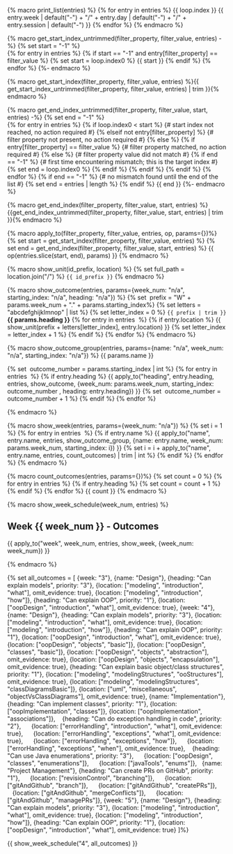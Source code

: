 
{% macro print_list(entries) %} 
{% for entry in entries %}
{{ loop.index }} {{ entry.week | default("-") + "/" + entry.day | default("-") + "/" + entry.session | default("-") }}
{% endfor %}
{% endmacro %}


{% macro get_start_index_untrimmed(filter_property, filter_value, entries) -%}
{% set start = "-1" %}  
{% for entry in entries %}
{% if start == "-1" and entry[filter_property] == filter_value %} 
  {% set start = loop.index0 %}
  {{ start }}
{% endif %}
{% endfor %}
{%- endmacro %}


{% macro get_start_index(filter_property, filter_value, entries) %}{{ get_start_index_untrimmed(filter_property, filter_value, entries) | trim }}{% endmacro %}


{% macro get_end_index_untrimmed(filter_property, filter_value, start, entries) -%}
{% set end = "-1" %}  
{% for entry in entries %}
{% if loop.index0 < start %} 
  {# start index not reached, no action required #}
{% elseif not entry[filter_property] %}
  {# filter property not present, no action required #}
{% else %}
  {% if entry[filter_property] == filter_value %} 
    {# filter property matched, no action required #}
  {% else %}
    {# filter property value did not match #}
    {% if end == "-1" %} 
      {# first time encountering mismatch; this is the target index #}
      {% set end = loop.index0 %}
    {% endif %}
  {% endif %}
{% endif %}
{% endfor %}
{% if end == "-1" %} 
  {# no mismatch found until the end of the list #}
  {% set end = entries | length %}
{% endif %}
{{ end }}
{%- endmacro %}


{% macro get_end_index(filter_property, filter_value, start, entries) %}{{get_end_index_untrimmed(filter_property, filter_value, start, entries) | trim }}{% endmacro %}


{% macro apply_to(filter_property, filter_value, entries, op, params={})%} 
{% set start = get_start_index(filter_property, filter_value, entries) %} 
{% set end = get_end_index(filter_property, filter_value, start, entries) %} 
{{ op(entries.slice(start, end), params) }}
{% endmacro %}


{% macro show_unit(id_prefix, location) %}
{% set full_path = location.join("/") %}
<panel type="danger" no-close >
<span slot="header" class="panel-title"><md>`{{ id_prefix }}` <include src="../../book/{{  full_path }}/text.md#outcomes" inline/></md></span>
  <include src="../../book/{{ full_path }}/unit-inElsewhere-asFlat.md" boilerplate />
</panel>
{% endmacro %}

{% macro show_outcome(entries, params={week_num: "n/a", starting_index: "n/a", heading: "n/a"}) %} 
{% set  prefix = "W" + params.week_num + "." + params.starting_index%}
{% set letters = "abcdefghijklmnop" | list %} 
{% set letter_index = 0 %} 
<panel no-close expanded >
<span slot="header" class="panel-title"><md>`{{ prefix | trim }}` **{{ params.heading }}**</md> </span>
{% for entry in entries  %} 
  {% if entry.location %} 
{{ show_unit(prefix + letters[letter_index], entry.location) }}
{% set letter_index = letter_index + 1 %}
  {% endif %}
{% endfor %}
</panel>
{% endmacro %}


{% macro show_outcome_group(entries, params={name: "n/a", week_num: "n/a", starting_index: "n/a"}) %} 
<span class="activity-desc">{{ params.name }}</span>
<div class="indented">
{% set  outcome_number = params.starting_index | int %} 
{% for entry in entries  %} 
  {% if entry.heading %} 
{{ apply_to("heading", entry.heading, entries, show_outcome, {week_num: params.week_num, starting_index: outcome_number , heading: entry.heading}) }}
{% set  outcome_number = outcome_number + 1 %}
  {% endif %}
{% endfor %}
</div>
<p/>
{% endmacro %}


{% macro show_week(entries, params={week_num: "n/a"}) %}
{% set i = 1 %} 
{% for entry in entries  %} 
  {% if entry.name %}
{{ apply_to("name", entry.name, entries, show_outcome_group, {name: entry.name, week_num: params.week_num, starting_index: i}) }}
  {% set i = i + apply_to("name", entry.name, entries, count_outcomes) | trim | int %} 
  {% endif %}
{% endfor %}
{% endmacro %}


{% macro count_outcomes(entries, params={})%} 
{% set count = 0 %} 
{% for entry in entries %} 
  {% if entry.heading %} 
    {% set count = count + 1 %}
  {% endif %}
{% endfor %} 
{{ count }}
{% endmacro %}


{% macro show_week_schedule(week_num, entries) %} 
<link rel="stylesheet" href="{{baseUrl}}/css/main.css">
<link rel="stylesheet" href="{{baseUrl}}/css/schedule.css">

<div class="website-content">

## Week {{ week_num }} - Outcomes

<div id="main">

{{ apply_to("week", week_num, entries, show_week, {week_num: week_num}) }}

</div>
</div>

{% endmacro %}


{% set all_outcomes = [
{week: "3"},
  {name: "Design"}, 
    {heading: "Can explain models", priority: "3"}, 
      {location: ["modeling", "introduction", "what"], omit_evidence: true},
      {location: ["modeling", "introduction", "how"]},
    {heading: "Can explain OOP", priority: "1"}, 
      {location: ["oopDesign", "introduction", "what"], omit_evidence: true},
{week: "4"},
  {name: "Design"}, 
    {heading: "Can explain models", priority: "3"}, 
      {location: ["modeling", "introduction", "what"], omit_evidence: true},
      {location: ["modeling", "introduction", "how"]},
    {heading: "Can explain OOP", priority: "1"}, 
      {location: ["oopDesign", "introduction", "what"], omit_evidence: true},
      {location: ["oopDesign", "objects", "basic"]},
      {location: ["oopDesign", "classes", "basic"]},
      {location: ["oopDesign", "objects", "abstraction"], omit_evidence: true},
      {location: ["oopDesign", "objects", "encapsulation"], omit_evidence: true},
    {heading: "Can explain basic object/class structures", priority: "1"}, 
      {location: ["modeling", "modelingStructures", "ooStructures"], omit_evidence: true},
      {location: ["modeling", "modelingStructures", "classDiagramsBasic"]},
      {location: ["uml", "miscellaneous", "objectVsClassDiagrams"], omit_evidence: true},
  {name: "Implementation"},
    {heading: "Can implement classes", priority: "1"},
      {location: ["oopImplementation", "classes"]},
      {location: ["oopImplementation", "associations"]},
    {heading: "Can do exception handling in code", priority: "2"}, 
      {location: ["errorHandling", "introduction", "what"], omit_evidence: true},
      {location: ["errorHandling", "exceptions", "what"], omit_evidence: true},
      {location: ["errorHandling", "exceptions", "how"]},
      {location: ["errorHandling", "exceptions", "when"], omit_evidence: true},
    {heading: "Can use Java enumerations", priority: "3"},
      {location: ["oopDesign", "classes", "enumerations"]},
      {location: ["javaTools", "enums"]},
  {name: "Project Management"}, 
    {heading: "Can create PRs on GitHub", priority: "1"}, 
      {location: ["revisionControl", "branching"]},
      {location: ["gitAndGithub", "branch"]},
      {location: ["gitAndGithub", "createPRs"]},
      {location: ["gitAndGithub", "mergeConflicts"]},
      {location: ["gitAndGithub", "managePRs"]},
{week: "5"},
  {name: "Design"}, 
    {heading: "Can explain models", priority: "3"}, 
      {location: ["modeling", "introduction", "what"], omit_evidence: true},
      {location: ["modeling", "introduction", "how"]},
    {heading: "Can explain OOP", priority: "1"}, 
      {location: ["oopDesign", "introduction", "what"], omit_evidence: true}
]%}

{{ show_week_schedule("4", all_outcomes) }}

</div>